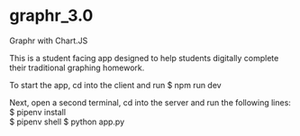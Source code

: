 # graphr_3.0
Graphr with Chart.JS

This is a student facing app designed to help students digitally complete their traditional graphing homework.

To start the app, cd into the client and run $ npm run dev

Next, open a second terminal, cd into the server and run the following lines: 
$ pipenv install  
$ pipenv shell
$ python app.py